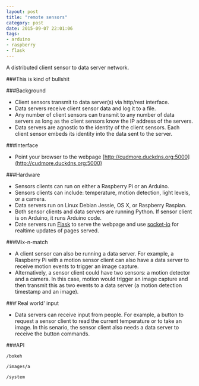 ```yaml
---
layout: post
title: "remote sensors"
category: post
date: 2015-09-07 22:01:06
tags:
- arduino
- raspberry
- flask
---
```


A distributed client sensor to data server network.

###This is kind of bullshit

###Background

 - Client sensors transmit to data server(s) via http/rest interface.
 - Data servers receive client sensor data and log it to a file.
 - Any number of client sensors can transmit to any number of data servers as long as the client sensors know the IP address of the servers.
 - Data servers are agnostic to the identity of the client sensors. Each client sensor embeds its identity into the data sent to the server.

###Interface

 - Point your browser to the webpage [http://cudmore.duckdns.org:5000](http://cudmore.duckdns.org:5000)

###Hardware
 - Sensors clients can run on either a Raspberry Pi or an Arduino.
 - Sensors clients can include: temperature, motion detection, light levels, or a camera.
 - Data servers run on Linux Debian Jessie, OS X, or Raspberry Raspian.
 - Both sensor clients and data servers are running Python. If sensor client is on Arduino, it runs Arduino code.
 - Date servers run [Flask](http://flask.pocoo.org) to serve the webpage and use [socket-io](https://flask-socketio.readthedocs.org/en/latest/) for realtime updates of pages served.

###Mix-n-match
 - A client sensor can also be running a data server. For example, a Raspberry Pi with a motion sensor client can also have a data server to receive motion events to trigger an image capture.
 - Alternatively, a sensor client could have two sensors: a motion detector and a camera. In this case, motion would trigger an image capture and then transmit this as two events to a data server (a motion detection timestamp and an image).

###'Real world' input
 - Data servers can receive input from people. For example, a button to request a sensor client to read the current temperature or to take an image. In this senario, the sensor client also needs a data server to receive the button commands.

###API

```
/bokeh

/images/a

/system
```